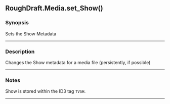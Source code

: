 RoughDraft.Media.set_Show()
---------------------------

### Synopsis
Sets the Show Metadata

---

### Description

Changes the Show metadata for a media file (persistently, if possible)

---

### Notes
Show is stored within the ID3 tag `TVSH`.

---
